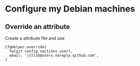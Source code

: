 # Configure my Debian machines

## Override an attribute
Create a attribute file and use

	CfgHelper.override(
	  %w[git config sections user],
	  email: 'jill35@users.noreply.github.com',
	)

